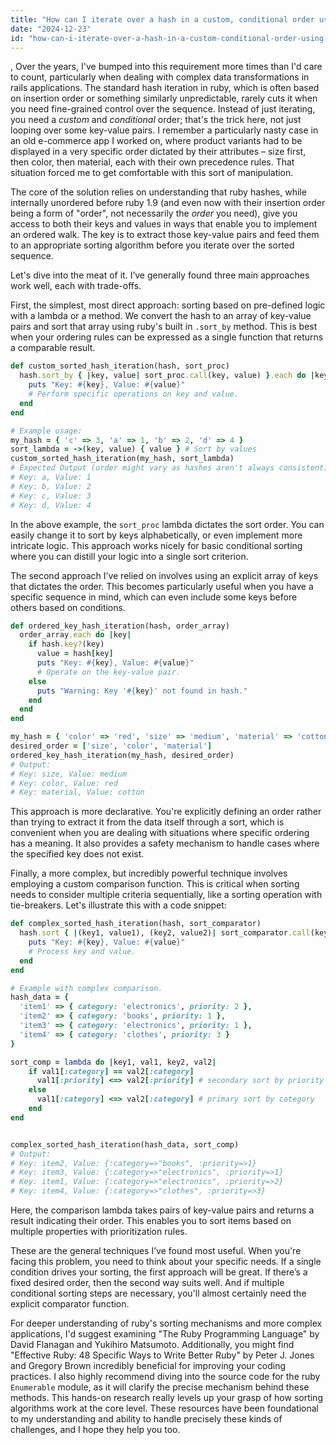 ```yaml
---
title: "How can I iterate over a hash in a custom, conditional order using Rails?"
date: "2024-12-23"
id: "how-can-i-iterate-over-a-hash-in-a-custom-conditional-order-using-rails"
---
```


,  Over the years, I've bumped into this requirement more times than I'd care to count, particularly when dealing with complex data transformations in rails applications. The standard hash iteration in ruby, which is often based on insertion order or something similarly unpredictable, rarely cuts it when you need fine-grained control over the sequence. Instead of just iterating, you need a *custom* and *conditional* order; that's the trick here, not just looping over some key-value pairs. I remember a particularly nasty case in an old e-commerce app I worked on, where product variants had to be displayed in a very specific order dictated by their attributes – size first, then color, then material, each with their own precedence rules. That situation forced me to get comfortable with this sort of manipulation.

The core of the solution relies on understanding that ruby hashes, while internally unordered before ruby 1.9 (and even now with their insertion order being a form of "order", not necessarily the *order* you need), give you access to both their keys and values in ways that enable you to implement an ordered walk. The key is to extract those key-value pairs and feed them to an appropriate sorting algorithm before you iterate over the sorted sequence.

Let's dive into the meat of it. I’ve generally found three main approaches work well, each with trade-offs.

First, the simplest, most direct approach: sorting based on pre-defined logic with a lambda or a method. We convert the hash to an array of key-value pairs and sort that array using ruby's built in `.sort_by` method. This is best when your ordering rules can be expressed as a single function that returns a comparable result.

```ruby
def custom_sorted_hash_iteration(hash, sort_proc)
  hash.sort_by { |key, value| sort_proc.call(key, value) }.each do |key, value|
    puts "Key: #{key}, Value: #{value}"
    # Perform specific operations on key and value.
  end
end

# Example usage:
my_hash = { 'c' => 3, 'a' => 1, 'b' => 2, 'd' => 4 }
sort_lambda = ->(key, value) { value } # Sort by values
custom_sorted_hash_iteration(my_hash, sort_lambda)
# Expected Output (order might vary as hashes aren't always consistent):
# Key: a, Value: 1
# Key: b, Value: 2
# Key: c, Value: 3
# Key: d, Value: 4
```

In the above example, the `sort_proc` lambda dictates the sort order. You can easily change it to sort by keys alphabetically, or even implement more intricate logic. This approach works nicely for basic conditional sorting where you can distill your logic into a single sort criterion.

The second approach I’ve relied on involves using an explicit array of keys that dictates the order. This becomes particularly useful when you have a specific sequence in mind, which can even include some keys before others based on conditions.

```ruby
def ordered_key_hash_iteration(hash, order_array)
  order_array.each do |key|
    if hash.key?(key)
      value = hash[key]
      puts "Key: #{key}, Value: #{value}"
      # Operate on the key-value pair.
    else
      puts "Warning: Key '#{key}' not found in hash."
    end
  end
end

my_hash = { 'color' => 'red', 'size' => 'medium', 'material' => 'cotton', 'extra' => 'shiny'}
desired_order = ['size', 'color', 'material']
ordered_key_hash_iteration(my_hash, desired_order)
# Output:
# Key: size, Value: medium
# Key: color, Value: red
# Key: material, Value: cotton
```

This approach is more declarative. You're explicitly defining an order rather than trying to extract it from the data itself through a sort, which is convenient when you are dealing with situations where specific ordering has a meaning. It also provides a safety mechanism to handle cases where the specified key does not exist.

Finally, a more complex, but incredibly powerful technique involves employing a custom comparison function. This is critical when sorting needs to consider multiple criteria sequentially, like a sorting operation with tie-breakers. Let's illustrate this with a code snippet:

```ruby
def complex_sorted_hash_iteration(hash, sort_comparator)
  hash.sort { |(key1, value1), (key2, value2)| sort_comparator.call(key1, value1, key2, value2) }.each do |key, value|
    puts "Key: #{key}, Value: #{value}"
    # Process key and value.
  end
end

# Example with complex comparison.
hash_data = {
  'item1' => { category: 'electronics', priority: 2 },
  'item2' => { category: 'books', priority: 1 },
  'item3' => { category: 'electronics', priority: 1 },
  'item4' => { category: 'clothes', priority: 3 }
}

sort_comp = lambda do |key1, val1, key2, val2|
    if val1[:category] == val2[:category]
      val1[:priority] <=> val2[:priority] # secondary sort by priority
    else
      val1[:category] <=> val2[:category] # primary sort by category
    end
end


complex_sorted_hash_iteration(hash_data, sort_comp)
# Output:
# Key: item2, Value: {:category=>"books", :priority=>1}
# Key: item3, Value: {:category=>"electronics", :priority=>1}
# Key: item1, Value: {:category=>"electronics", :priority=>2}
# Key: item4, Value: {:category=>"clothes", :priority=>3}
```

Here, the comparison lambda takes pairs of key-value pairs and returns a result indicating their order. This enables you to sort items based on multiple properties with prioritization rules.

These are the general techniques I’ve found most useful. When you're facing this problem, you need to think about your specific needs. If a single condition drives your sorting, the first approach will be great. If there’s a fixed desired order, then the second way suits well. And if multiple conditional sorting steps are necessary, you'll almost certainly need the explicit comparator function.

For deeper understanding of ruby's sorting mechanisms and more complex applications, I'd suggest examining "The Ruby Programming Language" by David Flanagan and Yukihiro Matsumoto. Additionally, you might find "Effective Ruby: 48 Specific Ways to Write Better Ruby" by Peter J. Jones and Gregory Brown incredibly beneficial for improving your coding practices. I also highly recommend diving into the source code for the ruby `Enumerable` module, as it will clarify the precise mechanism behind these methods. This hands-on research really levels up your grasp of how sorting algorithms work at the core level. These resources have been foundational to my understanding and ability to handle precisely these kinds of challenges, and I hope they help you too.
